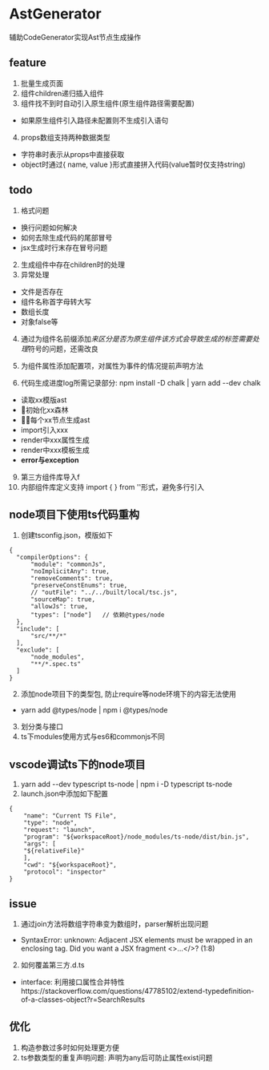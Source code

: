 # AstGenerator
辅助CodeGenerator实现Ast节点生成操作

## feature
1. 批量生成页面  
2. 组件children递归插入组件  
3. 组件找不到时自动引入原生组件(原生组件路径需要配置)   
- 如果原生组件引入路径未配置则不生成引入语句
4. props数组支持两种数据类型       
- 字符串时表示从props中直接获取
- object时通过{ name, value }形式直接拼入代码(value暂时仅支持string) 

## todo
1. 格式问题 
- 换行问题如何解决 
- 如何去除生成代码的尾部冒号
- jsx生成时行末存在冒号问题
2. 生成组件中存在children时的处理
3. 异常处理
- 文件是否存在
- 组件名称首字母转大写
- 数组长度
- 对象false等
4. 通过为组件名前缀添加$来区分是否为原生组件    该方式会导致生成的标签需要处理$符号的问题，还需改良
 
7. 为组件属性添加配置项，对属性为事件的情况提前声明方法
8. 代码生成进度log所需记录部分: npm install -D chalk | yarn add --dev chalk
- 读取xx模版ast
- 初始化xx森林
- 每个xx节点生成ast
- import引入xxx
- render中xxx属性生成
- render中xxx模板生成
- **error与exception**

9. 第三方组件库导入f
10. 内部组件库定义支持 import {  } from ''形式，避免多行引入


## node项目下使用ts代码重构
1. 创建tsconfig.json，模版如下
```
{
  "compilerOptions": {
      "module": "commonJs",
      "noImplicitAny": true,
      "removeComments": true,
      "preserveConstEnums": true,
      // "outFile": "../../built/local/tsc.js",
      "sourceMap": true,
      "allowJs": true,
      "types": ["node"]   // 依赖@types/node
  },
  "include": [
      "src/**/*"
  ],
  "exclude": [
      "node_modules",
      "**/*.spec.ts"
  ]
}
```
2. 添加node项目下的类型包, 防止require等node环境下的内容无法使用
- yarn add @types/node | npm i @types/node
3. 划分类与接口
4. ts下modules使用方式与es6和commonjs不同

## vscode调试ts下的node项目
1. yarn add --dev typescript ts-node | npm i -D typescript ts-node
2. launch.json中添加如下配置
```
{
    "name": "Current TS File",
    "type": "node",
    "request": "launch",
    "program": "${workspaceRoot}/node_modules/ts-node/dist/bin.js",
    "args": [
    "${relativeFile}"
    ],
    "cwd": "${workspaceRoot}",
    "protocol": "inspector"
}
```

## issue
1. 通过join方法将数组字符串变为数组时，parser解析出现问题
- SyntaxError: unknown: Adjacent JSX elements must be wrapped in an enclosing tag. Did you want a JSX fragment <>...</>? (1:8)
2. 如何覆盖第三方.d.ts
- interface: 利用接口属性合并特性https://stackoverflow.com/questions/47785102/extend-typedefinition-of-a-classes-object?r=SearchResults

## 优化
1. 构造参数过多时如何处理更方便
2. ts参数类型的重复声明问题: 声明为any后可防止属性exist问题